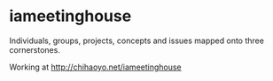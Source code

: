 # iameetinghouse
Individuals, groups, projects, concepts and issues mapped onto three cornerstones.

Working at http://chihaoyo.net/iameetinghouse
